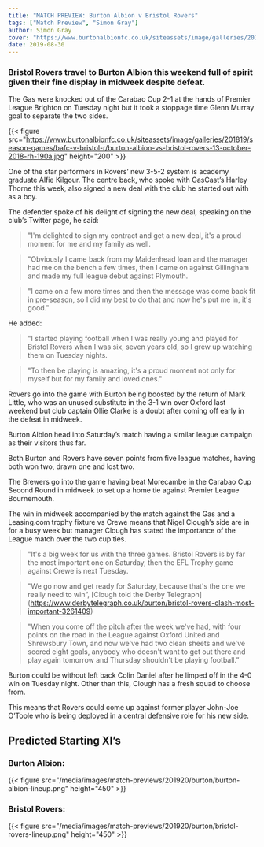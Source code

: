 ```yaml
---
title: "MATCH PREVIEW: Burton Albion v Bristol Rovers"
tags: ["Match Preview", "Simon Gray"]
author: Simon Gray
cover: "https://www.burtonalbionfc.co.uk/siteassets/image/galleries/201819/season-games/bafc-v-bristol-r/burton-albion-vs-bristol-rovers-13-october-2018-rh-190a.jpg"
date: 2019-08-30
---
```


### Bristol Rovers travel to Burton Albion this weekend full of spirit given their fine display in midweek despite defeat.

The Gas were knocked out of the Carabao Cup 2-1 at the hands of Premier League Brighton on Tuesday night but it took a stoppage time Glenn Murray goal to separate the two sides.

<!--more-->

{{< figure src="https://www.burtonalbionfc.co.uk/siteassets/image/galleries/201819/season-games/bafc-v-bristol-r/burton-albion-vs-bristol-rovers-13-october-2018-rh-190a.jpg" height="200" >}}

One of the star performers in Rovers’ new 3-5-2 system is academy graduate Alfie Kilgour. The centre back, who spoke with GasCast’s Harley Thorne this week, also signed a new deal with the club he started out with as a boy.

<script src="https://www.buzzsprout.com/276671/1616872-a-chat-with-alfie-kilgour.js?player=small" type="text/javascript" charset="utf-8"></script>

The defender spoke of his delight of signing the new deal, speaking on the club’s Twitter page, he said:

> "I'm delighted to sign my contract and get a new deal, it's a proud moment for me and my family as well.

> "Obviously I came back from my Maidenhead loan and the manager had me on the bench a few times, then I came on against Gillingham and made my full league debut against Plymouth.

> "I came on a few more times and then the message was come back fit in pre-season, so I did my best to do that and now he's put me in, it's good."

He added: 

> "I started playing football when I was really young and played for Bristol Rovers when I was six, seven years old, so I grew up watching them on Tuesday nights.

> "To then be playing is amazing, it's a proud moment not only for myself but for my family and loved ones."

Rovers go into the game with Burton being boosted by the return of Mark Little, who was an unused substitute in the 3-1 win over Oxford last weekend but club captain Ollie Clarke is a doubt after coming off early in the defeat in midweek.

Burton Albion head into Saturday’s match having a similar league campaign as their visitors thus far.

Both Burton and Rovers have seven points from five league matches, having both won two, drawn one and lost two.

The Brewers go into the game having beat Morecambe in the Carabao Cup Second Round in midweek to set up a home tie against Premier League Bournemouth. 

The win in midweek accompanied by the match against the Gas and a Leasing.com trophy fixture vs Crewe means that Nigel Clough’s side are in for a busy week but manager Clough has stated the importance of the League match over the two cup ties.

> "It's a big week for us with the three games. Bristol Rovers is by far the most important one on Saturday, then the EFL Trophy game against Crewe is next Tuesday.

> "We go now and get ready for Saturday, because that's the one we really need to win”, [Clough told the Derby Telegraph] (https://www.derbytelegraph.co.uk/burton/bristol-rovers-clash-most-important-3261409)

> "When you come off the pitch after the week we've had, with four points on the road in the League against Oxford United and Shrewsbury Town, and now we've had two clean sheets and we've scored eight goals, anybody who doesn't want to get out there and play again tomorrow and Thursday shouldn't be playing football.”

Burton could be without left back Colin Daniel after he limped off in the 4-0 win on Tuesday night. Other than this, Clough has a fresh squad to choose from.

This means that Rovers could come up against former player John-Joe O’Toole who is being deployed in a central defensive role for his new side.

## Predicted Starting XI’s

### Burton Albion:
{{< figure src="/media/images/match-previews/201920/burton/burton-albion-lineup.png" height="450" >}}

### Bristol Rovers:
{{< figure src="/media/images/match-previews/201920/burton/bristol-rovers-lineup.png" height="450" >}}

<script async src="//pagead2.googlesyndication.com/pagead/js/adsbygoogle.js"></script>

<!-- GasCast Blog Ad -->
<ins class="adsbygoogle"
     style="display:block"
     data-ad-client="ca-pub-8805482732507166"
     data-ad-slot="7113725307"
     data-ad-format="auto"
     data-full-width-responsive="true"></ins>
<script>
(adsbygoogle = window.adsbygoogle || []).push({});
</script>

<script src="https://www.buzzsprout.com/276671.js?player=large" type="text/javascript" charset="utf-8"></script>


<script type="text/javascript" src="//downloads.mailchimp.com/js/signup-forms/popup/unique-methods/embed.js" data-dojo-config="usePlainJson: true, isDebug: false"></script><script type="text/javascript">window.dojoRequire(["mojo/signup-forms/Loader"], function(L) { L.start({"baseUrl":"mc.us3.list-manage.com","uuid":"e17a9090e1205ae2df5fea6c4","lid":"b9f5384120","uniqueMethods":true}) })</script>